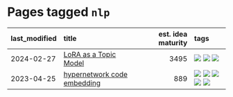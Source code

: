 # Pages tagged `nlp`

|last_modified|title|est. idea maturity|tags
|:---|:---|---:|:---|
|2024-02-27|[LoRA as a Topic Model](../lora_lda.md)|3495|[![](https://img.shields.io/badge/tag-experimental-35b163)](../tags/experimental.md) [![](https://img.shields.io/badge/tag-finetuning-b4243e)](../tags/finetuning.md) [![](https://img.shields.io/badge/tag-nlp-b7fb0)](../tags/nlp.md)|
|2023-04-25|[hypernetwork code embedding](../hypernetwork_embedding_for_code.md)|889|[![](https://img.shields.io/badge/tag-embeddings-2229ca)](../tags/embeddings.md) [![](https://img.shields.io/badge/tag-llm-3b815)](../tags/llm.md) [![](https://img.shields.io/badge/tag-machinelearning-3b18a)](../tags/machinelearning.md) [![](https://img.shields.io/badge/tag-models-957448)](../tags/models.md) [![](https://img.shields.io/badge/tag-nlp-b7fb0)](../tags/nlp.md)|